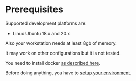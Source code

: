 # Prerequisites

Supported development platforms are:
- Linux Ubuntu 18.x and 20.x

Also your workstation needs at least 8gb of memory.

It may work on other configurations but it is not tested.

You need to install docker [as described here](https://docs.docker.com/engine/install/ubuntu/).

Before doing anything, you have to [setup your environment](./../../../DEVEL.md#First-setup-of-the-development-environment).